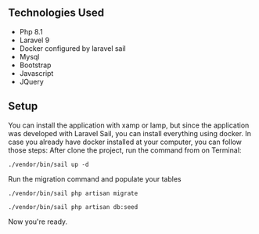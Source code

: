 ## Technologies Used
- Php 8.1
- Laravel 9
- Docker configured by laravel sail
- Mysql
- Bootstrap
- Javascript
- JQuery


## Setup
You can install the application with xamp or lamp, but since the application was developed with Laravel Sail, you can install everything using docker. 
In case you already have docker installed at your computer, you can follow those steps: 
After clone the project, run the command from on Terminal:

    ./vendor/bin/sail up -d

Run the migration command and populate your tables

    ./vendor/bin/sail php artisan migrate

    ./vendor/bin/sail php artisan db:seed

Now you're ready.
